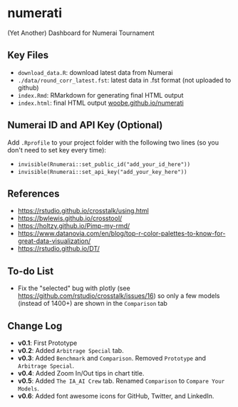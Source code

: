 # numerati

(Yet Another) Dashboard for Numerai Tournament


## Key Files

- `download_data.R`: download latest data from Numerai
- `./data/round_corr_latest.fst`: latest data in .fst format (not uploaded to github)
- `index.Rmd`: RMarkdown for generating final HTML output
- `index.html`: final HTML output <a href="https://woobe.github.io/numerati" target="_blank">woobe.github.io/numerati</a>


## Numerai ID and API Key (Optional)

Add `.Rprofile` to your project folder with the following two lines (so you don't need to set key every time):

- `invisible(Rnumerai::set_public_id("add_your_id_here"))`
- `invisible(Rnumerai::set_api_key("add_your_key_here"))`


## References

- https://rstudio.github.io/crosstalk/using.html
- https://bwlewis.github.io/crosstool/
- https://holtzy.github.io/Pimp-my-rmd/
- https://www.datanovia.com/en/blog/top-r-color-palettes-to-know-for-great-data-visualization/
- https://rstudio.github.io/DT/


## To-do List

- Fix the "selected" bug with plotly (see https://github.com/rstudio/crosstalk/issues/16) so only a few models (instead of 1400+) are shown in the `Comparison` tab


## Change Log

- **v0.1**: First Prototype
- **v0.2**: Added `Arbitrage Special` tab.
- **v0.3**: Added `Benchmark` and `Comparison`. Removed `Prototype` and `Arbitrage Special`.
- **v0.4**: Added Zoom In/Out tips in chart title.
- **v0.5**: Added `The IA_AI Crew` tab. Renamed `Comparison` to `Compare Your Models`.
- **v0.6**: Added font awesome icons for GitHub, Twitter, and LinkedIn.

